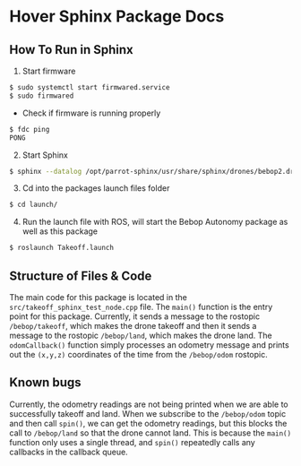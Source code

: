 
# Hover Sphinx Package Docs


## How To Run in Sphinx

1. Start firmware
```bash
$ sudo systemctl start firmwared.service
$ sudo firmwared
```
* Check if firmware is running properly
```bash
$ fdc ping
PONG
```

2. Start Sphinx
```bash
$ sphinx --datalog /opt/parrot-sphinx/usr/share/sphinx/drones/bebop2.drone::with_front_cam=false
```

3. Cd into the packages launch files folder
```bash
$ cd launch/
```

4. Run the launch file with ROS, will start the Bebop Autonomy package as well as this package
```bash
$ roslaunch Takeoff.launch
```

## Structure of Files & Code

The main code for this package is located in the `src/takeoff_sphinx_test_node.cpp` file. The `main()` function is the entry point for this package. Currently, it sends a message to the rostopic `/bebop/takeoff`, which makes the drone takeoff and then it sends a message to the rostopic `/bebop/land`, which makes the drone land. The `odomCallback()` function simply processes an odometry message and prints out the `(x,y,z)` coordinates of the time from the `/bebop/odom` rostopic.


## Known bugs

Currently, the odometry readings are not being printed when we are able to successfully takeoff and land. When we subscribe to the `/bebop/odom` topic and then call `spin()`, we can get the odometry readings, but this blocks the call to `/bebop/land` so that the drone cannot land. This is because the `main()` function only uses a single thread, and `spin()` repeatedly calls any callbacks in the callback queue.